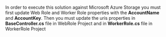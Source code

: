 In order to execute this solution against Microsoft Azure Storage you must first update Web Role and Worker Role properties with the **AccountName** and **AccountKey**. Then you must update the uris properties in **BaseController.cs** file in WebRole Project and in **WorkerRole.cs** file in WorkerRole Project
